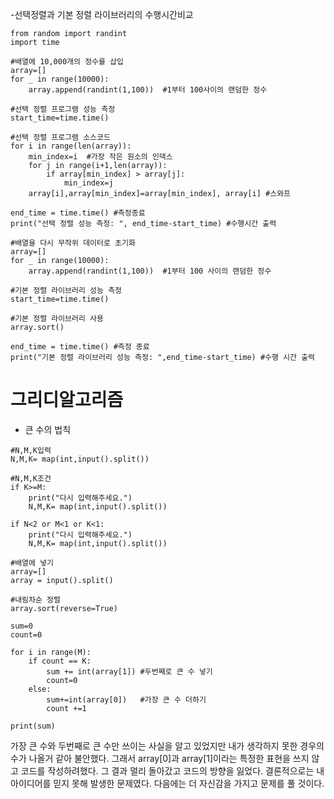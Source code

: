 -선택정렬과 기본 정렬 라이브러리의 수행시간비교

```
from random import randint
import time

#배열에 10,000개의 정수를 삽입
array=[]
for _ in range(10000):
    array.append(randint(1,100))  #1부터 100사이의 랜덤한 정수

#선택 정렬 프로그램 성능 측정
start_time=time.time()

#선택 정렬 프로그램 소스코드
for i in range(len(array)):
    min_index=i  #가장 작은 원소의 인덱스
    for j in range(i+1,len(array)):
        if array[min_index] > array[j]:
            min_index=j
    array[i],array[min_index]=array[min_index], array[i] #스와프

end_time = time.time() #측정종료
print("선택 정렬 성능 측정: ", end_time-start_time) #수행시간 출력

#배열을 다시 무작위 데이터로 초기화
array=[]
for _ in range(10000):
    array.append(randint(1,100))  #1부터 100 사이의 랜덤한 정수

#기본 정렬 라이브러리 성능 측정
start_time=time.time()

#기본 정렬 라이브러리 사용
array.sort()

end_time = time.time() #측정 종료
print("기본 정렬 라이브러리 성능 측정: ",end_time-start_time) #수행 시간 출력
```

# 그리디알고리즘
- 큰 수의 법칙

```
#N,M,K입력
N,M,K= map(int,input().split())

#N,M,K조건
if K>=M:
    print("다시 입력해주세요.")
    N,M,K= map(int,input().split())

if N<2 or M<1 or K<1:
    print("다시 입력해주세요.")
    N,M,K= map(int,input().split())

#배열에 넣기
array=[]
array = input().split()

#내림차순 정렬
array.sort(reverse=True)

sum=0
count=0

for i in range(M):
    if count == K:
        sum += int(array[1]) #두번째로 큰 수 넣기
        count=0
    else: 
        sum+=int(array[0])   #가장 큰 수 더하기
        count +=1
        
print(sum)
```
 가장 큰 수와 두번째로 큰 수만 쓰이는 사실을 알고 있었지만 내가 생각하지 못한 경우의 수가 나올거 같아 불안했다.
 그래서 array[0]과 array[1]이라는 특정한 표현을 쓰지 않고 코드를 작성하려했다. 그 결과 멀리 돌아갔고 코드의 방향을 잃었다.
 결론적으로는 내 아이디어를 믿지 못해 발생한 문제였다. 다음에는 더 자신감을 가지고 문제를 풀 것이다.
